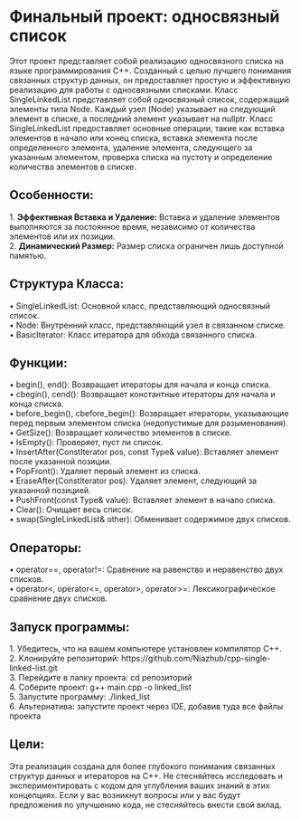<h1>Финальный проект: односвязный список</h1>
Этот проект представляет собой реализацию односвязного списка на языке программирования C++. Созданный с целью лучшего понимания связанных структур данных, он предоставляет простую и эффективную реализацию для работы с односвязными списками. Класс SingleLinkedList представляет собой односвязный список, содержащий элементы типа Node. Каждый узел (Node) указывает на следующий элемент в списке, а последний элемент указывает на nullptr. Класс SingleLinkedList предоставляет основные операции, такие как вставка элементов в начало или конец списка, вставка элемента после определенного элемента, удаление элемента, следующего за указанным элементом, проверка списка на пустоту и определение количества элементов в списке.

<h2>Особенности:</h2>
1. <b>Эффективная Вставка и Удаление:</b> Вставка и удаление элементов выполняются за постоянное время, независимо от количества элементов или их позиции.<br>
2. <b>Динамический Размер:</b> Размер списка ограничен лишь доступной памятью.

<h2>Структура Класса:</h2>
• SingleLinkedList: Основной класс, представляющий односвязный список.<br>
  • Node: Внутренний класс, представляющий узел в связанном списке.<br>
  • BasicIterator: Класс итератора для обхода связанного списка.<br>

<h2>Функции:</h2>
  • begin(), end(): Возвращает итераторы для начала и конца списка.<br>
  • cbegin(), cend(): Возвращает константные итераторы для начала и конца списка.<br>
  • before_begin(), cbefore_begin(): Возвращает итераторы, указывающие перед первым элементом списка (недопустимые для разыменования).<br>
  • GetSize(): Возвращает количество элементов в списке.<br>
  • IsEmpty(): Проверяет, пуст ли список.<br>
  • InsertAfter(ConstIterator pos, const Type& value): Вставляет элемент после указанной позиции.<br>
  • PopFront(): Удаляет первый элемент из списка.<br>
  • EraseAfter(ConstIterator pos): Удаляет элемент, следующий за указанной позицией.<br>
  • PushFront(const Type& value): Вставляет элемент в начало списка.<br>
  • Clear(): Очищает весь список.<br>
  • swap(SingleLinkedList& other): Обменивает содержимое двух списков.

<h2>Операторы:</h2>
  • operator==, operator!=: Сравнение на равенство и неравенство двух списков.<br>
  • operator<, operator<=, operator>, operator>=: Лексикографическое сравнение двух списков.

<h2>Запуск программы:</h2>
1. Убедитесь, что на вашем компьютере установлен компилятор C++.<br>
2. Клонируйте репозиторий: https://github.com/Niazhub/cpp-single-linked-list.git<br>
3. Перейдите в папку проекта: cd репозиторий<br>
4. Соберите проект: g++ main.cpp -o linked_list<br>
5. Запустите программу: ./linked_list<br>
6. Альтернатива: запустите проект через IDE, добавив туда все файлы проекта

<h2>Цели:</h2>
Эта реализация создана для более глубокого понимания связанных структур данных и итераторов на C++. Не стесняйтесь исследовать и экспериментировать с кодом для углубления ваших знаний в этих концепциях. Если у вас возникнут вопросы или у вас будут предложения по улучшению кода, не стесняйтесь внести свой вклад.
